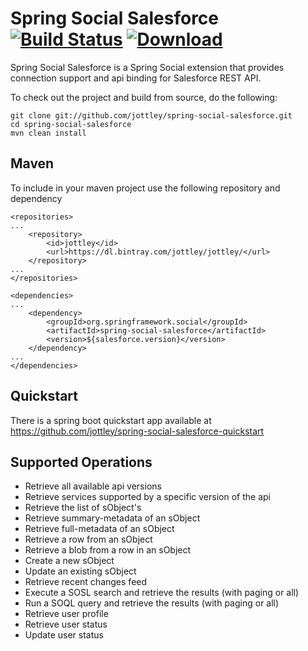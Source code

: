 # Spring Social Salesforce [![Build Status](https://travis-ci.org/jottley/spring-social-salesforce.svg?branch=master)](https://travis-ci.org/jottley/spring-social-salesforce) [ ![Download](https://api.bintray.com/packages/jottley/jottley/spring-social-salesforce/images/download.svg?version=1.2.0.RELEASE) ](https://bintray.com/jottley/jottley/spring-social-salesforce/1.2.0.RELEASE/link)

Spring Social Salesforce is a Spring Social extension that provides connection support and api binding for Salesforce
REST API.

To check out the project and build from source, do the following:

    git clone git://github.com/jottley/spring-social-salesforce.git
    cd spring-social-salesforce
    mvn clean install
    
## Maven
To include in your maven project use the following repository and dependency

    <repositories>
    ...
		<repository>
			<id>jottley</id>
			<url>https://dl.bintray.com/jottley/jottley/</url>
		</repository>
    ...
	</repositories>
    
    <dependencies>
    ...
        <dependency>
			<groupId>org.springframework.social</groupId>
			<artifactId>spring-social-salesforce</artifactId>
			<version>${salesforce.version}</version>
		</dependency>
    ...
    </dependencies>
    
## Quickstart
There is a spring boot quickstart app available at https://github.com/jottley/spring-social-salesforce-quickstart

## Supported Operations
 - Retrieve all available api versions
 - Retrieve services supported by a specific version of the api
 - Retrieve the list of sObject's
 - Retrieve summary-metadata of an sObject
 - Retrieve full-metadata of an sObject
 - Retrieve a row from an sObject
 - Retrieve a blob from a row in an sObject
 - Create a new sObject
 - Update an existing sObject
 - Retrieve recent changes feed
 - Execute a SOSL search and retrieve the results (with paging or all)
 - Run a SOQL query and retrieve the results (with paging or all)
 - Retrieve user profile
 - Retrieve user status
 - Update user status
